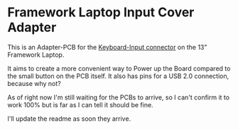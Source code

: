 # Framework Laptop Input Cover Adapter

This is an Adapter-PCB for the [Keyboard-Input connector](https://github.com/FrameworkComputer/Framework-Laptop-13/blob/main/Electrical/Pinouts.md#input-cover-interface) on the 13" Framework Laptop.

It aims to create a more convenient way to Power up the Board compared to the small button on the PCB itself. It also has pins for a USB 2.0 connection, because why not?

As of right now I'm still waiting for the PCBs to arrive, so I can't confirm it to work 100% but is far as I can tell it should be fine.

I'll update the readme as soon they arrive.